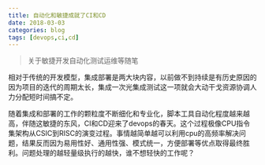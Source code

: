 ```yaml
---
title: 自动化和敏捷成就了CI和CD
date: 2018-03-03
categories: blog
tags: [devops,ci,cd]
---
```


> 关于敏捷开发自动化测试运维等随笔

相对于传统的开发模型，集成部署是两大块内容，以前做不到持续是有历史原因的因为项目的迭代的周期太长，集成一次光集成测试这一项就会大动干戈资源协调人力分配短时间搞不定。

随着集成和部署的工作的颗粒度不断细化和专业化，脚本工具自动化程度越来越高，伴随这敏捷的东风，CI和CD迎来了devops的春天。这个过程极像CPU指令集架构从CSIC到RISC的演变过程。事情越简单越可以利用cpu的高频率解决问题，结果反而因为易用性好、通用性强、模式统一，方便部署等优点取得最终胜利。问题处理的越轻量级执行的越快，谁不想轻快的工作呢？

